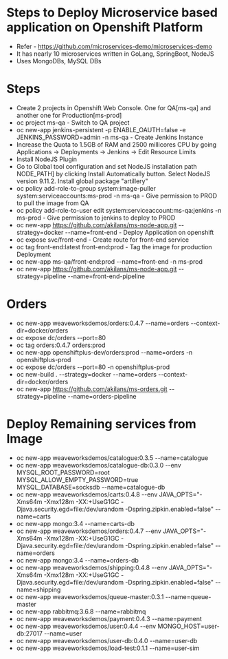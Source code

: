 # Steps to Deploy Microservice based application on Openshift Platform

  * Refer - https://github.com/microservices-demo/microservices-demo 
  * It has nearly 10 microservices written in GoLang, SpringBoot, NodeJS
  * Uses MongoDBs, MySQL DBs

# Steps

  * Create 2 projects in Openshift Web Console. One for QA[ms-qa] and another one for Production[ms-prod]
  * oc project ms-qa -  Switch to QA project
  * oc new-app jenkins-persistent -p ENABLE_OAUTH=false -e JENKINS_PASSWORD=admin -n ms-qa - Create Jenkins Instance
  * Increase the Quota to 1.5GB of RAM and 2500 millicores CPU by going Applications -> Deployments -> Jenkins -> Edit Resource Limits
  * Install NodeJS Plugin
  * Go to Global tool configuration and set NodeJS installation path NODE_PATH] by clicking Install Automatically button. Select NodeJS version 9.11.2. Install global package "artillery"
  * oc policy add-role-to-group system:image-puller system:serviceaccounts:ms-prod -n ms-qa - Give permission to PROD to pull the image from QA
  * oc policy add-role-to-user edit system:serviceaccount:ms-qa:jenkins -n ms-prod - Give permission to jenkins to deploy to PROD
  * oc new-app https://github.com/akilans/ms-node-app.git --strategy=docker --name=front-end - Deploy Application on openshift
  * oc expose svc/front-end - Create route for front-end service
  * oc tag front-end:latest front-end:prod - Tag the image for production Deployment
  * oc new-app ms-qa/front-end:prod --name=front-end -n ms-prod
  * oc new-app https://github.com/akilans/ms-node-app.git --strategy=pipeline --name=front-end-pipeline
  
# Orders

  * oc new-app weaveworksdemos/orders:0.4.7 --name=orders --context-dir=docker/orders
  * oc expose dc/orders --port=80
  * oc tag orders:0.4.7 orders:prod
  * oc new-app openshiftplus-dev/orders:prod --name=orders -n openshiftplus-prod
  * oc expose dc/orders --port=80 -n openshiftplus-prod
  * oc new-build . --strategy=docker --name=orders --context-dir=docker/orders
  * oc new-app https://github.com/akilans/ms-orders.git --strategy=pipeline --name=orders-pipeline

# Deploy Remaining services from Image
 
  * oc new-app weaveworksdemos/catalogue:0.3.5 --name=catalogue
  * oc new-app weaveworksdemos/catalogue-db:0.3.0 --env MYSQL_ROOT_PASSWORD=root MYSQL_ALLOW_EMPTY_PASSWORD=true MYSQL_DATABASE=socksdb --name=catalogue-db
  * oc new-app weaveworksdemos/carts:0.4.8 --env JAVA_OPTS="-Xms64m -Xmx128m -XX:+UseG1GC -Djava.security.egd=file:/dev/urandom -Dspring.zipkin.enabled=false" --name=carts
  * oc new-app mongo:3.4 --name=carts-db
  * oc new-app weaveworksdemos/orders:0.4.7 --env JAVA_OPTS="-Xms64m -Xmx128m -XX:+UseG1GC -Djava.security.egd=file:/dev/urandom -Dspring.zipkin.enabled=false" --name=orders
  * oc new-app mongo:3.4 --name=orders-db
  * oc new-app weaveworksdemos/shipping:0.4.8 --env JAVA_OPTS="-Xms64m -Xmx128m -XX:+UseG1GC -Djava.security.egd=file:/dev/urandom -Dspring.zipkin.enabled=false" --name=shipping
  * oc new-app weaveworksdemos/queue-master:0.3.1 --name=queue-master
  * oc new-app rabbitmq:3.6.8 --name=rabbitmq
  * oc new-app weaveworksdemos/payment:0.4.3 --name=payment
  * oc new-app weaveworksdemos/user:0.4.4 --env MONGO_HOST=user-db:27017 --name=user
  * oc new-app weaveworksdemos/user-db:0.4.0 --name=user-db
  * oc new-app weaveworksdemos/load-test:0.1.1 --name=user-sim
